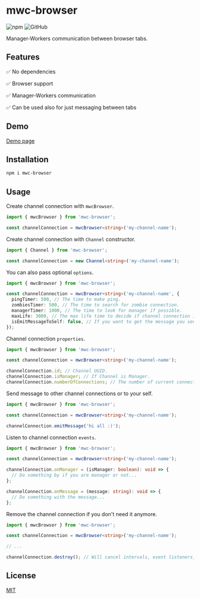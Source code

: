 # mwc-browser

![npm](https://img.shields.io/npm/v/mwc-browser)
![GitHub](https://img.shields.io/github/license/avivharuzi/mwc-browser)

Manager-Workers communication between browser tabs.

## Features

✅ No dependencies

✅ Browser support

✅ Manager-Workers communication

✅ Can be used also for just messaging between tabs

## Demo

[Demo page](https://avivharuzi.github.io/mwc-browser)

## Installation

```sh
npm i mwc-browser
```

## Usage

Create channel connection with `mwcBrowser`.

```ts
import { mwcBrowser } from 'mwc-browser';

const channelConnection = mwcBrowser<string>('my-channel-name');
```

Create channel connection with `Channel` constructor.

```ts
import { Channel } from 'mwc-browser';

const channelConnection = new Channel<string>('my-channel-name');
```

You can also pass optional `options`.

```ts
import { mwcBrowser } from 'mwc-browser';

const channelConnection = mwcBrowser<string>('my-channel-name', {
  pingTimer: 500, // The time to make ping.
  zombiesTimer: 500, // The time to search for zombie connection.
  managerTimer: 1000, // The time to look for manager if possible.
  maxLife: 3000, // The max life time to decide if channel connection is zombie if not responded.
  isEmitMessageToSelf: false, // If you want to get the message you sent to your self from onMessage event.
});
```

Channel connection `properties`.

```ts
import { mwcBrowser } from 'mwc-browser';

const channelConnection = mwcBrowser<string>('my-channel-name');

channelConnection.id; // Channel UUID.
channelConnection.isManager; // If Channel is Manager.
channelConnection.numberOfConnections; // The number of current connections that connected to the same channel.
```

Send message to other channel connections or to your self.

```ts
import { mwcBrowser } from 'mwc-browser';

const channelConnection = mwcBrowser<string>('my-channel-name');

channelConnection.emitMessage('hi all :)');
```

Listen to channel connection `events`.

```ts
import { mwcBrowser } from 'mwc-browser';

const channelConnection = mwcBrowser<string>('my-channel-name');

channelConnection.onManager = (isManager: boolean): void => {
  // Do something by if you are manager or not...
};

channelConnection.onMessage = (message: string): void => {
  // Do something with the message...
};
```

Remove the channel connection if you don't need it anymore.

```ts
import { mwcBrowser } from 'mwc-browser';

const channelConnection = mwcBrowser<string>('my-channel-name');

// ...

channelConnection.destroy(); // Will cancel intervals, event listeners, etc.
```

## License

[MIT](LICENSE)
